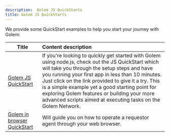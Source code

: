 ```yaml
---
description:  Golem JS QuickStarts
title: Golem JS QuickStarts
---
```



We provide some QuickStart examples to help you start your journey with Golem:

|Title                  |   Content  description  |
|-----------------------|:----------------------------------------|
|[Golem JS QuickStart](/docs/creators/javascript/quickstarts/quickstart) | If you're looking to quickly get started with Golem using node.js, check out the JS QuickStart which will take you through the setup steps and have you running your first app in less than 10 minutes. Just click on the link provided to give it a try. This is a simple example yet a good starting point for exploring Golem features or building your more advanced scripts aimed at executing tasks on the Golem Network. |
|[Golem in browser QuickStart](/docs/creators/javascript/quickstarts/golem-in-a-browser)   | Will guide you on how to operate a requestor agent through your web browser.    |





